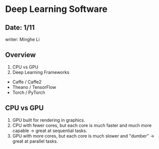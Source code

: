 # Deep Learning Software
## Date: 1/11
writer: Minghe Li
## Overview
1. CPU vs GPU
2. Deep Learning Frameworks
- Caffe / Caffe2
- Theano / TensorFlow
- Torch / PyTorch
## CPU vs GPU
1. GPU built for rendering in graphics.
2. CPU with fewer cores, but each core is much faster and much more capable -> great at sequential tasks.
3. GPU with more cores, but each core is much slower and "dumber" -> great at parallel tasks.
